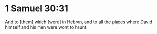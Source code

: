 # 1 Samuel 30:31

And to [them] which [were] in Hebron, and to all the places where David himself and his men were wont to haunt.